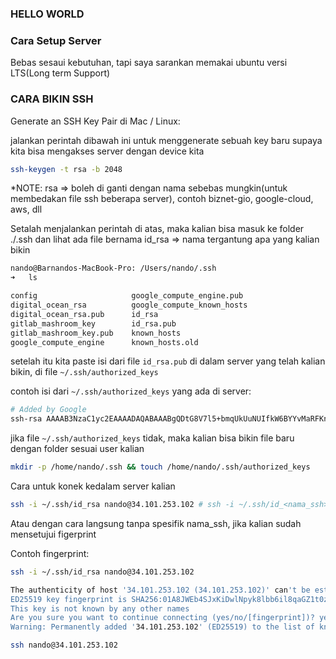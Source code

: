 ### HELLO WORLD

### Cara Setup Server

Bebas sesaui kebutuhan, tapi saya sarankan memakai ubuntu versi LTS(Long term Support)

### CARA BIKIN SSH

Generate an SSH Key Pair di Mac / Linux:

jalankan perintah dibawah ini untuk menggenerate sebuah key baru supaya kita bisa mengakses server dengan device kita

```bash
ssh-keygen -t rsa -b 2048
```

*NOTE: rsa => boleh di ganti dengan nama sebebas mungkin(untuk membedakan file ssh beberapa server), contoh biznet-gio, google-cloud, aws, dll

Setalah menjalankan perintah di atas, maka kalian bisa masuk ke folder ./.ssh dan lihat ada file bernama id_rsa => nama tergantung apa yang kalian bikin
```bash
nando@Barnandos-MacBook-Pro: /Users/nando/.ssh
➜   ls

config                     google_compute_engine.pub
digital_ocean_rsa          google_compute_known_hosts
digital_ocean_rsa.pub      id_rsa
gitlab_mashroom_key        id_rsa.pub
gitlab_mashroom_key.pub    known_hosts
google_compute_engine      known_hosts.old
```

setelah itu kita paste isi dari file ```id_rsa.pub``` di dalam server yang telah kalian bikin, di file ```~/.ssh/authorized_keys```

contoh isi dari ```~/.ssh/authorized_keys``` yang ada di server:
```bash
# Added by Google
ssh-rsa AAAAB3NzaC1yc2EAAAADAQABAAABgQDtG8V7l5+bmqUkUuNUIfkW6BYYvMaRFKnPGN0Zxri8El+O4BouMXOLkYFMivaFfTMRPivI/1O7NqiWnygmd3skAgz+4qW4Yn8ngANMJPRF74+5J9s2pQsi71btsd/oqqwWXk1sJBLcrcBapq3NizUaPUelfFHVi4q26UuHu1t+Yz57uLZJIKrMsQbTKa2h9ooFAnQv7I7pjFENr1rTc9/SpwZ4P2hwH3WpIpe8E6sou8H6YE/o9405NxBv5ATmHHeHwk97bK1tGS3wUd6N............................nando@Barnandos-MacBook-Pro.local # nando adalah nama user, tergantung dari login mac/linux kalian
```

jika file ```~/.ssh/authorized_keys``` tidak, maka kalian bisa bikin file baru dengan folder sesuai user kalian

```bash
mkdir -p /home/nando/.ssh && touch /home/nando/.ssh/authorized_keys
```

Cara untuk konek kedalam server kalian
```bash
ssh -i ~/.ssh/id_rsa nando@34.101.253.102 # ssh -i ~/.ssh/id_<nama_ssh> <username>@<host>
```

Atau dengan cara langsung tanpa spesifik nama_ssh, jika kalian sudah mensetujui figerprint

Contoh fingerprint:
```bash
ssh -i ~/.ssh/id_rsa nando@34.101.253.102

The authenticity of host '34.101.253.102 (34.101.253.102)' can't be established.
ED25519 key fingerprint is SHA256:01A8JWEb4SJxKiDwlNpyk8lbb6il8qaGZ1t0z7CWSpA.
This key is not known by any other names
Are you sure you want to continue connecting (yes/no/[fingerprint])? yes
Warning: Permanently added '34.101.253.102' (ED25519) to the list of known hosts.
```

```bash
ssh nando@34.101.253.102
```

